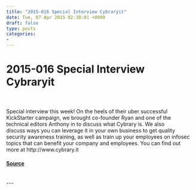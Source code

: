 ```yaml
---
title: "2015-016 Special Interview Cybraryit"
date: Tue, 07 Apr 2015 02:38:01 +0000
draft: false
type: posts
categories: 
- 
---
```

# 2015-016 Special Interview Cybraryit

<br/>

<br/>
Special interview this week! On the heels of their uber successful KickStarter campaign, we brought co-founder Ryan and one of the technical editors Anthony in to discuss what Cybrary is. We also discuss ways you can leverage it in your own business to get quality security awareness training, as well as train up your employees on infosec topics that can benefit your company and employees. You can find out more at http://www.cybrary.it

#### [Source](https://traffic.libsyn.com/secure/brakeingsecurity/cybrary_IT_interview.mp3)

<br/>
---
